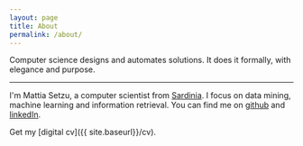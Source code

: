 ```yaml
---
layout: page
title: About
permalink: /about/
---
```


Computer science designs and automates solutions. It does it formally, with elegance and purpose.

* * *

I'm Mattia Setzu, a computer scientist from [Sardinia](https://www.regione.sardegna.it/). I focus on data mining, machine learning and information retrieval. You can find me on [github](https://github.com/msetzu/) and [linkedIn](https://www.linkedin.com/in/mattia-setzu-062b01158/).

Get my [digital cv]({{ site.baseurl}}/cv).